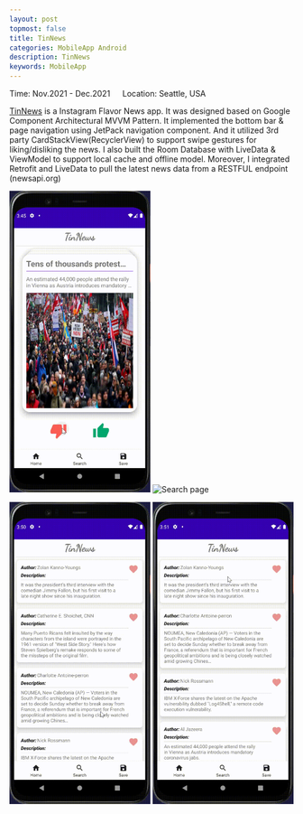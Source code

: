 ```yaml
---
layout: post
topmost: false
title: TinNews
categories: MobileApp Android
description: TinNews
keywords: MobileApp
---
```


Time: Nov.2021 - Dec.2021 &emsp; Location: Seattle, USA

[TinNews](https://github.com/Leluth/TinNews) is a Instagram Flavor News app. It was designed based on Google Component Architectural MVVM Pattern. It implemented the bottom bar & page navigation using JetPack navigation component. And it utilized 3rd party CardStackView(RecyclerView) to support swipe gestures for liking/disliking the news. I also built the Room Database with LiveData & ViewModel to support local cache and offline model. Moreover, I integrated Retrofit and LiveData to pull the latest news data from a RESTFUL endpoint  (newsapi.org)

<img src="/images/posts/android/TinNews-home.gif" alt="Home page" width="250"> <img src="/images/posts/android/TinNews-search.gif" alt="Search page" width="250">

<img src="/images/posts/android/TinNews-save.gif" alt="Save page" width="250"> <img src="/images/posts/android/TinNews-details.gif" alt="Details page" width="250">